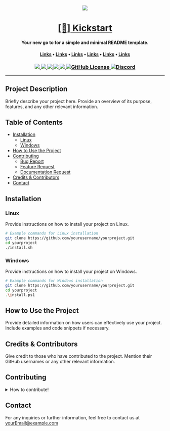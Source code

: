 <div align="center">
    <h1>
        <img src="images/headerBanner.png">
    </h1>
    <h1>
        <a href="">[🚀] Kickstart</a>
    </h1>
    <h4><b>Your new go to for a simple and minimal README template.</b></h4>
    <h4>
        <a href="https://www.google.com">Links</a>
        •
        <a href="https://www.google.com">Links</a>
        •
        <a href="https://www.google.com">Links</a>
        •
        <a href="https://www.google.com">Links</a>
        •
        <a href="https://www.google.com">Links</a>
        •
        <a href="https://www.google.com">Links</a>
    </h4>
    <h3>
        <a href="https://www.github.com/KiraKenjiro">
            <img src="https://img.shields.io/badge/maintainer-Kira Kenjiro-purple">
        </a>
        <a href="https://www.google.com">
            <img src="https://img.shields.io/website?url=https://www.google.com">
        </a>
        <a href="https://github.com/KiraKenjiro/Kickstart">
            <img src="https://img.shields.io/badge/published-5th February 2024-teal">
        </a>
        <a href="">
            <img src="https://img.shields.io/github/last-commit/KiraKenjiro/Kickstart?color=blue&label=updated">
        </a>
        <a href="https://www.github.com/KiraKenjiro/Kickstart/releases/latest">
            <img src="https://img.shields.io/github/v/release/KiraKenjiro/Kickstart?color=blueviolet&label=version">
        </a>
        <a href="">
            <img alt="GitHub License" src="https://img.shields.io/github/license/KiraKenjiro/Kickstart">
        </a>
        <a href="https://discord.gg/PYHsdbQ6fK">
            <img alt="Discord" src="https://img.shields.io/discord/1099628748627791873?label=discord&color=7289da">
        </a>
    </h3>
</div>

---

## Project Description

Briefly describe your project here. Provide an overview of its purpose, features, and any other relevant information.

## Table of Contents

- [Installation](#installation)
  - [Linux](#linux)
  - [Windows](#windows)
- [How to Use the Project](#how-to-use-the-project)
- [Contributing](#contributing)
  - [Bug Report]()
  - [Feature Request]()
  - [Documentation Request]()
- [Credits & Contributors](#credits--contributors)
- [Contact](#contact)

## Installation

### Linux

Provide instructions on how to install your project on Linux.

```bash
# Example commands for Linux installation
git clone https://github.com/yourusername/yourproject.git
cd yourproject
./install.sh
```

### Windows

Provide instructions on how to install your project on Windows.

```bash
# Example commands for Windows installation
git clone https://github.com/yourusername/yourproject.git
cd yourproject
.\install.ps1
```

## How to Use the Project
Provide detailed information on how users can effectively use your project. Include examples and code snippets if necessary.

## Credits & Contributors
Give credit to those who have contributed to the project. Mention their GitHub usernames or any other relevant information.

## Contributing
<details>
<summary>How to contribute!</summary>
We welcome contributions from the community! If you would like to contribute, please follow the guidelines below.

<details>
<summary>Bug Report</summary>
If you encounter a bug, please create a detailed bug report following the template in CONTRIBUTING.md.
</details>

<details>
<summary>Feature Request</summary>
If you have a feature request, please create an issue following the template in CONTRIBUTING.md.
</details>

<details>
<summary>Documentation Request</summary>
If you find any gaps in documentation or would like to suggest improvements, please create an issue following the template in CONTRIBUTING.md.
</details>
</details>

## Contact
For any inquiries or further information, feel free to contact us at yourEmail@example.com
